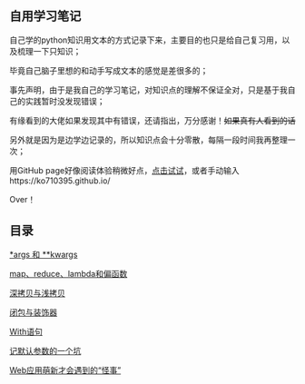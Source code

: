 ## 自用学习笔记

自己学的python知识用文本的方式记录下来，主要目的也只是给自己复习用，以及梳理一下只知识；

毕竟自己脑子里想的和动手写成文本的感觉是差很多的；

事先声明，由于是我自己的学习笔记，对知识点的理解不保证全对，只是基于我自己的实践暂时没发现错误；

有缘看到的大佬如果发现其中有错误，还请指出，万分感谢！~~如果真有人看到的话~~

另外就是因为是边学边记录的，所以知识点会十分零散，每隔一段时间我再整理一次；

用GitHub page好像阅读体验稍微好点，[点击试试](https://ko710395.github.io/)，或者手动输入https://ko710395.github.io/

Over！





## 目录

[\*args 和 \*\*kwargs](https://ko710395.github.io/*args%20和%20**kwargs)

[map、reduce、lambda和偏函数](https://ko710395.github.io/map、reduce、lambda和偏函数)

[深拷贝与浅拷贝](https://ko710395.github.io/深拷贝与浅拷贝)

[闭包与装饰器](https://ko710395.github.io/闭包与装饰器)

[With语句](https://ko710395.github.io/With语句)

[记默认参数的一个坑](https://ko710395.github.io/记默认参数的一个坑)

[Web应用萌新才会遇到的“怪事”](https://ko710395.github.io/Web应用萌新才会遇到的"怪事")

